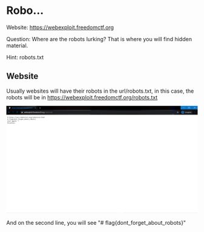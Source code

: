 # Robo...

Website: https://webexploit.freedomctf.org

Question: Where are the robots lurking? That is where you will find hidden material.

Hint: robots.txt

## Website 
Usually websites will have their robots in the url/robots.txt, in this case, the robots will be in https://webexploit.freedomctf.org/robots.txt

!['Robots'](./Robo1.png)

And on the second line, you will see "# flag{dont_forget_about_robots}"